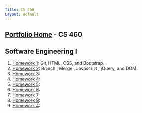 ```yaml
---
Title: CS 460
Layout: default
---
```

## [Portfolio Home](https://mgeorgebrown89.github.io/CS-Portfolio/) - CS 460
## Software Engineering I

1. [Homework 1](hw1): Git, HTML, CSS, and Bootstrap.
2. [Homework 2](hw2): Branch , Merge , Javascript , jQuery, and DOM.
3. [Homework 3]():
4. [Homework 4]():
5. [Homework 5]():
6. [Homework 6]():
7. [Homework 7]():
8. [Homework 9]():
9. [Homework 4]():
